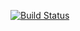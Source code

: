[![Build Status](https://travis-ci.org/SVolkoff/list.svg?branch=master)](https://travis-ci.org/SVolkoff/list)

